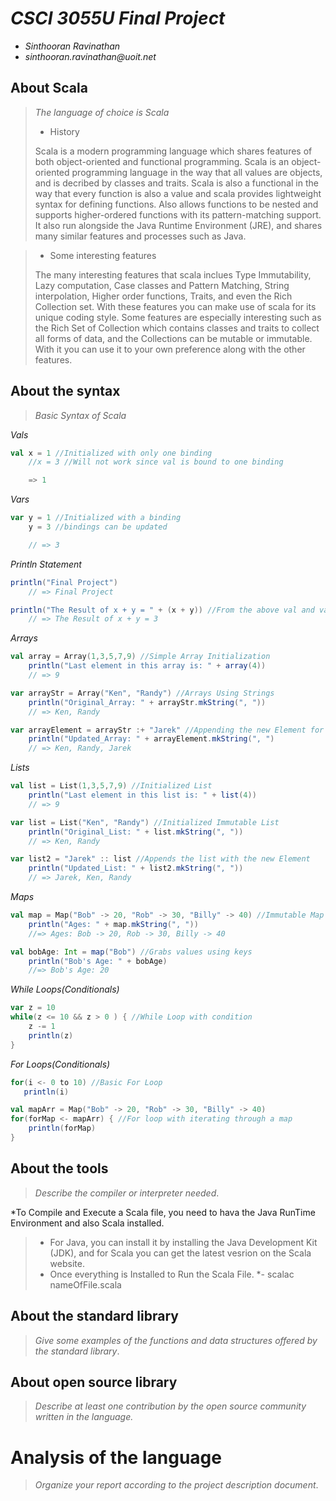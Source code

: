 # _CSCI 3055U Final Project_

- _Sinthooran Ravinathan_
- _sinthooran.ravinathan@uoit.net_

## About Scala

> _The language of choice is Scala_
>
> - History
>
>Scala is a modern programming language which shares features of both object-oriented and functional programming. Scala is an object-oriented programming language in the way that all values are objects, and is decribed by classes and traits. Scala is also a functional in the way that every function is also a value and scala provides lightweight syntax for defining functions. Also allows functions to be nested and supports higher-ordered functions with its pattern-matching support. It also run alongside the Java Runtime Environment (JRE), and shares many similar features and processes such as Java.
  
> - Some interesting features
>
>The many interesting features that scala inclues Type Immutability, Lazy computation, Case classes and Pattern Matching, String interpolation, Higher order functions, Traits, and even the Rich Collection set. With these features you can make use of scala for its unique coding style. Some features are especially interesting such as the Rich Set of Collection which contains classes and traits to collect all forms of data, and the Collections can be mutable or immutable. With it you can use it to your own preference along with the other features.

## About the syntax

> _Basic Syntax of Scala_

*Vals*

```scala
val x = 1 //Initialized with only one binding
    //x = 3 //Will not work since val is bound to one binding

    => 1

```

*Vars*

```scala
var y = 1 //Initialized with a binding
    y = 3 //bindings can be updated

    // => 3
```

*Println Statement*

```scala
println("Final Project")
    // => Final Project

println("The Result of x + y = " + (x + y)) //From the above val and var
    // => The Result of x + y = 3
```

*Arrays*

```scala
val array = Array(1,3,5,7,9) //Simple Array Initialization
    println("Last element in this array is: " + array(4))
    // => 9

var arrayStr = Array("Ken", "Randy") //Arrays Using Strings
    println("Original_Array: " + arrayStr.mkString(", "))
    // => Ken, Randy

var arrayElement = arrayStr :+ "Jarek" //Appending the new Element for the Array
    println("Updated_Array: " + arrayElement.mkString(", ")
    // => Ken, Randy, Jarek
```

*Lists*

```scala
val list = List(1,3,5,7,9) //Initialized List
    println("Last element in this list is: " + list(4))
    // => 9

var list = List("Ken", "Randy") //Initialized Immutable List
    println("Original_List: " + list.mkString(", "))
    // => Ken, Randy

var list2 = "Jarek" :: list //Appends the list with the new Element
    println("Updated_List: " + list2.mkString(", "))
    // => Jarek, Ken, Randy
```

*Maps*

```scala
val map = Map("Bob" -> 20, "Rob" -> 30, "Billy" -> 40) //Immutable Map Initizlization
    println("Ages: " + map.mkString(", "))
    //=> Ages: Bob -> 20, Rob -> 30, Billy -> 40

val bobAge: Int = map("Bob") //Grabs values using keys
    println("Bob's Age: " + bobAge)
    //=> Bob's Age: 20
```

*While Loops(Conditionals)*

```scala
var z = 10
while(z <= 10 && z > 0 ) { //While Loop with condition
    z -= 1
    println(z)
}
```

*For Loops(Conditionals)*

```scala
for(i <- 0 to 10) //Basic For Loop
   println(i)

val mapArr = Map("Bob" -> 20, "Rob" -> 30, "Billy" -> 40)
for(forMap <- mapArr) { //For loop with iterating through a map
    println(forMap)
}
```

## About the tools

> _Describe the compiler or interpreter needed_.
>
  *To Compile and Execute a Scala file, you need to hava the Java RunTime Environment and also Scala installed.
  > - For Java, you can install it by installing the Java Development Kit (JDK), and for Scala you can get the latest vesrion on the Scala website.  
  > - Once everything is Installed to Run the Scala File.
  >*- scalac nameOfFile.scala
  

## About the standard library

> _Give some examples of the functions and data structures
> offered by the standard library_.

## About open source library

> _Describe at least one contribution by the open source
community written in the language._

# Analysis of the language

> _Organize your report according to the project description
document_.


